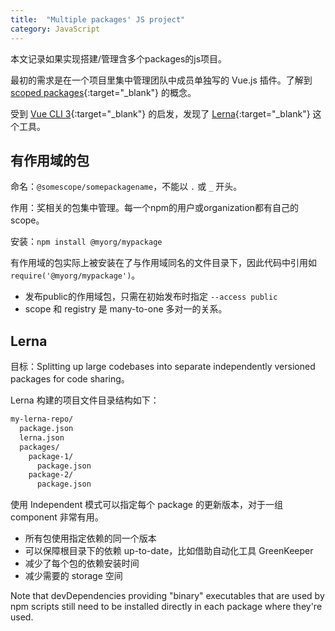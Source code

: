 ```yaml
---
title:  "Multiple packages' JS project"
category: JavaScript
---
```

本文记录如果实现搭建/管理含多个packages的js项目。

最初的需求是在一个项目里集中管理团队中成员单独写的 Vue.js 插件。了解到 [scoped packages](https://docs.npmjs.com/misc/scope){:target="_blank"} 的概念。

受到 [Vue CLI 3](https://github.com/vuejs/vue-cli/blob/dev/lerna.json){:target="_blank"} 的启发，发现了 [Lerna](https://github.com/lerna/lerna){:target="_blank"} 这个工具。


## 有作用域的包

命名：`@somescope/somepackagename`，不能以 `.` 或 `_` 开头。

作用：奖相关的包集中管理。每一个npm的用户或organization都有自己的 scope。

安装：`npm install @myorg/mypackage`

有作用域的包实际上被安装在了与作用域同名的文件目录下，因此代码中引用如 `require('@myorg/mypackage')`。

+ 发布public的作用域包，只需在初始发布时指定 `--access public`
+ scope 和 registry 是 many-to-one 多对一的关系。

## Lerna

目标：Splitting up large codebases into separate independently versioned packages for code sharing。

Lerna 构建的项目文件目录结构如下：

```bash
my-lerna-repo/
  package.json
  lerna.json
  packages/
    package-1/
      package.json
    package-2/
      package.json
```

使用 Independent 模式可以指定每个 package 的更新版本，对于一组 component 非常有用。

+ 所有包使用指定依赖的同一个版本
+ 可以保障根目录下的依赖 up-to-date，比如借助自动化工具 GreenKeeper
+ 减少了每个包的依赖安装时间
+ 减少需要的 storage 空间

Note that devDependencies providing "binary" executables that are used by npm scripts still need to be installed directly in each package where they're used.
